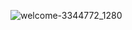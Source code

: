 
![welcome-3344772_1280](https://user-images.githubusercontent.com/83394467/202756806-c1873742-f2e9-4de7-8dfb-c89a0079383b.jpg)
